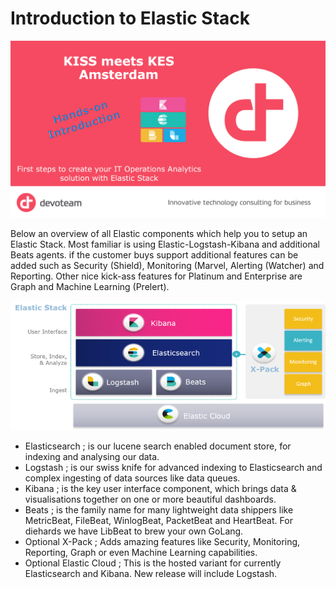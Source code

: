 # Introduction to Elastic Stack

<img src="https://raw.githubusercontent.com/avwsolutions/DVT-Elastic-Introduction/master/content/banner.png" alt="introduction banner">

Below an overview of all Elastic components which help you to setup an Elastic Stack. Most familiar is using Elastic-Logstash-Kibana and additional Beats agents. if the customer buys support additional features can be added such as Security (Shield), Monitoring (Marvel, Alerting (Watcher) and Reporting. Other nice kick-ass features for Platinum and Enterprise are Graph and Machine Learning (Prelert).

<img src="https://raw.githubusercontent.com/avwsolutions/DVT-Elastic-Introduction/master/content/elastic_stack.png" alt="Elastic stack">

- Elasticsearch ; is our lucene search enabled document store, for indexing and analysing our data.
- Logstash ; is our swiss knife for advanced indexing to Elasticsearch and complex ingesting of data sources like data queues.
- Kibana ; is the key user interface component, which brings data & visualisations together on one or more beautiful dashboards.
- Beats ; is the family name for many lightweight data shippers like MetricBeat, FileBeat, WinlogBeat, PacketBeat and HeartBeat. For diehards we have LibBeat to brew your own GoLang.
- Optional X-Pack ; Adds amazing features like Security, Monitoring, Reporting, Graph or even Machine Learning capabilities.
- Optional Elastic Cloud ; This is the hosted variant for currently Elasticsearch and Kibana. New release will include Logstash.




